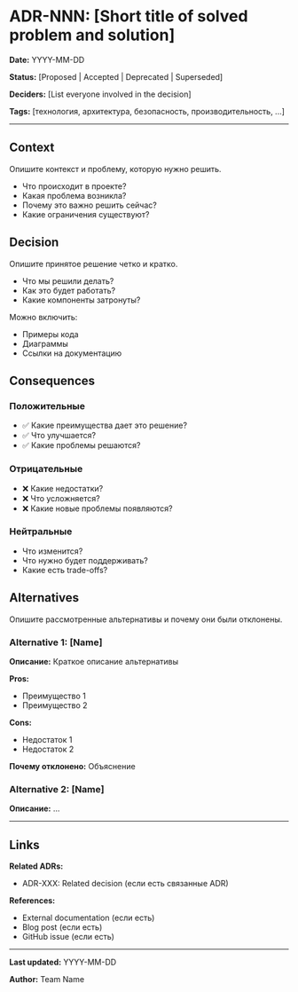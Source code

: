 # ADR-NNN: [Short title of solved problem and solution]

**Date:** YYYY-MM-DD

**Status:** [Proposed | Accepted | Deprecated | Superseded]

**Deciders:** [List everyone involved in the decision]

**Tags:** [технология, архитектура, безопасность, производительность, ...]

---

## Context

Опишите контекст и проблему, которую нужно решить.

- Что происходит в проекте?
- Какая проблема возникла?
- Почему это важно решить сейчас?
- Какие ограничения существуют?

## Decision

Опишите принятое решение четко и кратко.

- Что мы решили делать?
- Как это будет работать?
- Какие компоненты затронуты?

Можно включить:

- Примеры кода
- Диаграммы
- Ссылки на документацию

## Consequences

### Положительные

- ✅ Какие преимущества дает это решение?
- ✅ Что улучшается?
- ✅ Какие проблемы решаются?

### Отрицательные

- ❌ Какие недостатки?
- ❌ Что усложняется?
- ❌ Какие новые проблемы появляются?

### Нейтральные

- Что изменится?
- Что нужно будет поддерживать?
- Какие есть trade-offs?

## Alternatives

Опишите рассмотренные альтернативы и почему они были отклонены.

### Alternative 1: [Name]

**Описание:** Краткое описание альтернативы

**Pros:**

- Преимущество 1
- Преимущество 2

**Cons:**

- Недостаток 1
- Недостаток 2

**Почему отклонено:** Объяснение

### Alternative 2: [Name]

**Описание:** ...

---

## Links

**Related ADRs:**

- ADR-XXX: Related decision (если есть связанные ADR)

**References:**

- External documentation (если есть)
- Blog post (если есть)
- GitHub issue (если есть)

---

**Last updated:** YYYY-MM-DD

**Author:** Team Name
